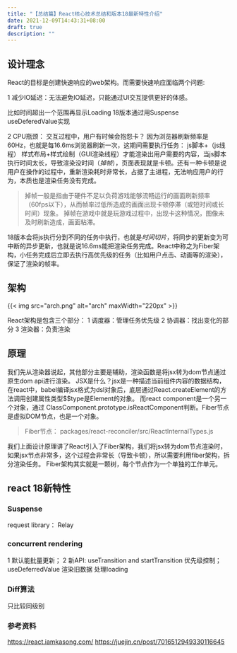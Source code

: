 ```yaml
---
title: "【总结篇】React核心技术总结和版本18最新特性介绍"
date: 2021-12-09T14:43:31+08:00
draft: true
description: ""
---
```


## 设计理念

React的目标是创建快速响应的web架构。而需要快速响应面临两个问题:

1 减少IO延迟：无法避免IO延迟，只能通过UI交互提供更好的体感。  

比如时间超出一个范围再显示Loading 18版本通过用Suspense useDeferedValue实现 

2 CPU瓶颈： 交互过程中，用户有时候会抱怨卡？ 因为浏览器刷新频率是60Hz，也就是每16.6ms浏览器刷新一次，这期间需要执行任务： js脚本+（js线程） 样式布局+样式绘制（GUI渲染线程）才能渲染出用户需要的内容，当js脚本执行时间太长，导致渲染没时间（*掉帧*），页面表现就是卡顿。还有一种卡顿是说用户在操作的过程中，重新渲染耗时非常长，占据了主进程，无法响应用户的行为，本质也是渲染任务没有完成。

> 掉帧一般是指由于硬件不足以负荷游戏能够流畅运行的画面刷新频率（60fps以下），从而帧率过低所造成的画面出现卡顿停滞（或短时间或长时间）现象。 掉帧在游戏中就是玩游戏过程中，出现卡这种情况，图像未及时刷新造成，画面粘滞。

18版本会将js执行分到不同的任务中执行，也就是*时间切片*，将同步的更新变为可中断的异步更新，也就是说16.6ms能把渲染任务完成。React中称之为Fiber架构，小任务完成后立即去执行高优先级的任务（比如用户点击、动画等的渲染），保证了渲染的帧率。

## 架构

{{< img src="arch.png" alt="arch" maxWidth="220px" >}}

React架构是包含三个部分： 
1 调度器：管理任务优先级
2 协调器：找出变化的部分
3 渲染器：负责渲染

## 原理

我们先从渲染器说起，其他部分主要是辅助，渲染函数是将jsx转为dom节点通过原生dom api进行渲染。 JSX是什么？jsx是一种描述当前组件内容的数据结构，在react中，babel编译jsx格式为dsl对象后，底层通过React.createElement的方法调用创建属性类型$$type是Element的对象。 而react component是一个另一个对象，通过 ClassComponent.prototype.isReactComponent判断。Fiber节点是虚拟DOM节点，也是一个对象。

> Fiber节点： packages/react-reconciler/src/ReactInternalTypes.js

我们上面设计原理讲了React引入了Fiber架构，我们将jsx转为dom节点渲染时，如果jsx节点非常多，这个过程会非常长（导致卡顿），所以需要利用fiber架构，拆分渲染任务。 Fiber架构其实就是一颗树，每个节点作为一个单独的工作单元。


## react 18新特性

### Suspense

request library： Relay

### concurrent rendering

1 默认能批量更新； 
2 新API:
  useTransition and startTransition 优先级控制；
  useDeferredValue 渲染旧数据
  <Suspense> 处理loading


### Diff算法 

只比较同级别



### 参考资料

https://react.iamkasong.com/
https://juejin.cn/post/7016512949330116645

